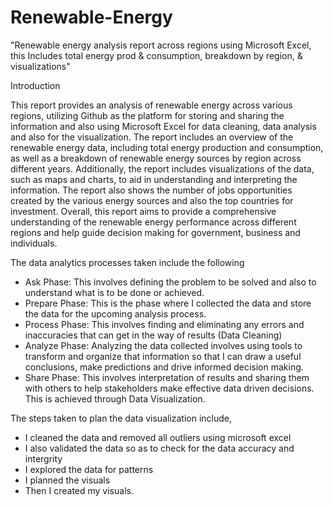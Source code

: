 # Renewable-Energy
"Renewable energy analysis report across regions using Microsoft Excel, this Includes total energy prod &amp; consumption, breakdown by region, &amp; visualizations"

Introduction

This report provides an analysis of renewable energy across various regions, utilizing Github as the platform for storing and sharing the information and also using Microsoft Excel for data cleaning, data analysis and also for the visualization. The report includes an overview of the renewable energy data, including total energy production and consumption, as well as a breakdown of renewable energy sources by region across different years. Additionally, the report includes visualizations of the data, such as maps and charts, to aid in understanding and interpreting the information. The report also shows the number of jobs opportunities created by the various energy sources and also the top countries for investment. Overall, this report aims to provide a comprehensive understanding of the renewable energy performance across different regions and help guide decision making for government, business and individuals.

The data analytics processes taken include the following
- Ask Phase: This involves defining the problem to be solved and also to understand what is to be done or achieved.
- Prepare Phase: This is the phase where I collected the data and store the data for the upcoming analysis process.
- Process Phase: This involves finding and eliminating any errors and inaccuracies that can get in the way of results (Data Cleaning)
- Analyze Phase: Analyzing the data collected involves using tools to transform and organize that information so that I can draw a useful conclusions, make predictions and drive informed decision making.
- Share Phase: This involves interpretation of results and sharing them with others to help stakeholders make effective data driven decisions. This is achieved through Data Visualization. 

The steps taken to plan the data visualization include,
- I cleaned the data and removed all outliers using microsoft excel
- I also validated the data so as to check for the data accuracy and intergrity
- I explored the data for patterns
- I planned the visuals
- Then I created my visuals.
